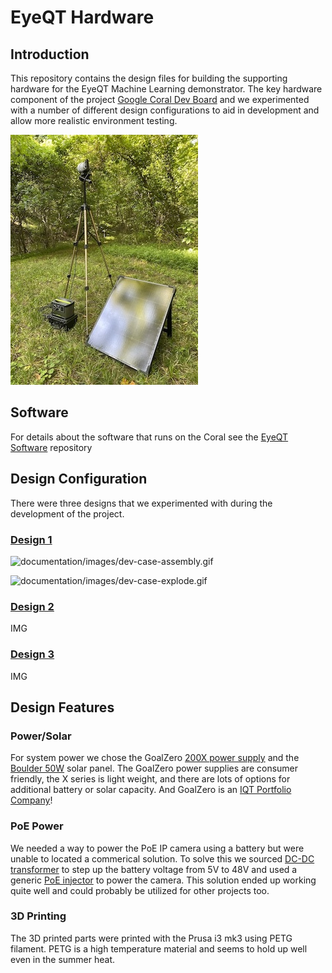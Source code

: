 # EyeQT Hardware

## Introduction

This repository contains the design files for building the supporting hardware for the EyeQT Machine Learning demonstrator. The key hardware component of the project [Google Coral Dev Board]() and we experimented with a number of different design configurations to aid in development and allow more realistic environment testing.

![StakeoutBox](documentation/images/001.jpg)

## Software

For details about the software that runs on the Coral see the [EyeQT Software]() repository

## Design Configuration

There were three designs that we experimented with during the development of the project.

### [Design 1]()

![documentation/images/dev-case-assembly.gif](documentation/images/dev-case-assembly.gif)

![documentation/images/dev-case-explode.gif](documentation/images/dev-case-explode.gif)

### [Design 2]()

IMG

### [Design 3]()

IMG

## Design Features

### Power/Solar

For system power we chose the GoalZero [200X power supply]() and the [Boulder 50W]() solar panel. The GoalZero power supplies are consumer friendly, the X series is light weight, and there are lots of options for additional battery or solar capacity. And GoalZero is an [IQT Portfolio Company](https://www.iqt.org/goal-zero/)!

### PoE Power

We needed a way to power the PoE IP camera using a battery but were unable to located a commerical solution. To solve this we sourced [DC-DC transformer]() to step up the battery voltage from 5V to 48V and used a generic [PoE injector]() to power the camera. This solution ended up working quite well and could probably be utilized for other projects too. 

### 3D Printing

The 3D printed parts were printed with the Prusa i3 mk3 using PETG filament. PETG is a high temperature material and seems to hold up well even in the summer heat.